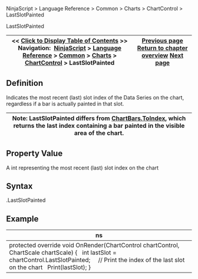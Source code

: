 ﻿
NinjaScript > Language Reference > Common > Charts > ChartControl > LastSlotPainted

LastSlotPainted

| << [Click to Display Table of Contents](lastslotpainted.md) >> **Navigation:**     [NinjaScript](ninjascript-1.md) > [Language Reference](language_reference_wip-1.md) > [Common](common-1.md) > [Charts](chart-1.md) > [ChartControl](chartcontrol-1.md) > LastSlotPainted | [Previous page](isyaxisdisplayedright-1.md) [Return to chapter overview](chartcontrol-1.md) [Next page](lasttimepainted-1.md) |
| --- | --- |
## Definition
Indicates the most recent (last) slot index of the Data Series on the chart, regardless if a bar is actually painted in that slot.
 

| Note: LastSlotPainted differs from [ChartBars.ToIndex](chartbars_toindex-1.md), which returns the last index containing a bar painted in the visible area of the chart. |
| --- |
## 
## Property Value
A int representing the most recent (last) slot index on the chart
## 
## Syntax
<ChartControl>.LastSlotPainted
## 
## Example

| ns |
| --- |
| protected override void OnRender(ChartControl chartControl, ChartScale chartScale) {    int lastSlot = chartControl.LastSlotPainted;      // Print the index of the last slot on the chart    Print(lastSlot); } |
